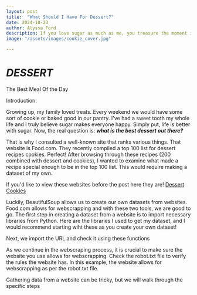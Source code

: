 ```yaml
---
layout: post
title:  "What Should I Have For Dessert?"
date: 2024-10-23
author: Alyssa Ford
description: If you love sugar as much as me, you treasure the moment in the day where you can have a sweet treat. This post will help you to develop webscrapping skills and dive deeper into the sugar world.
image: "/assets/images/cookie_cover.jpg"

---
```


<h1> <em><strong> DESSERT </strong></em></h1> The Best Meal Of the Day

Introduction:

Growing up, my family loved treats. Every weekend we would have some sort of cookie or baked good in our pantry. I've had a sweet tooth my whole life and I truly believe sugar makes everyone happy.
Simply put, life is better with sugar. Now, the real question is: <em><strong> what is the best dessert out there? </strong></em></h1>

That is why I consulted a well-known site that ranks various things. That website is Food.com. They recently compiled a top 100 list for dessert recipes cookies. Perfect!
After browsing through these recipes (200 combined with dessert and cookies), I wanted to examine what made a recipe special enough to be in the top 100 list. This would require
making a dataset of my own.

If you'd like to view these websites before the post here they are!
[Dessert](https://www.food.com/ideas/top-dessert-recipes-6930?ref=nav#c-791391)
[Cookies](https://www.food.com/ideas/cookie-recipes-7152?ref=nav#c-932718)

Luckily, BeautifulSoup allows us to create our own datasets from websites. Food.com allows for webscrapping 
and with these two tools, we are good to go. The first step in creating a dataset from a website is to import necessary libraries from Python. Here are the libraries I used to get my dataset, and I would recommend starting wiht these as you create your own dataset! 

Next, we import the URL and check it using these functions

As we continue in the webscraping process, it is crucial to make sure the website you use allows for webscrapping. Check the robot.txt file to verify the rules the website has. In this example, the website allows for webscrapping as per the robot.txt file. 

Gathering data from a website can be tricky, but we will walk through the specific steps


